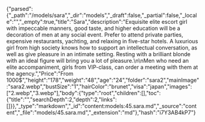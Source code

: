 {"parsed":{"_path":"/models/sara","_dir":"models","_draft":false,"_partial":false,"_locale":"","_empty":true,"title":"Sara","description":"Exquisite elite escort girl with impeccable manners, good taste, and higher education will be a decoration of men at any social event. Prefer to attend private parties, expensive restaurants, yachting, and relaxing in five-star hotels. A luxurious girl from high society knows how to support an intellectual conversation, as well as give pleasure in an intimate setting. Resting with a brilliant blonde with an ideal figure will bring you a lot of pleasure.\n\nMen who need an elite accompaniment, girls from VIP-class, can order a meeting with them at the agency.","Price":"From 1000$","height":"178","weight":"48","age":"24","folder":"sara2","mainImage":"sara2.webp","bustSize":"1","hairColor":"brunet","visa":"japan","images":["2.webp","3.webp"],"body":{"type":"root","children":[],"toc":{"title":"","searchDepth":2,"depth":2,"links":[]}},"_type":"markdown","_id":"content:models:45.sara.md","_source":"content","_file":"models/45.sara.md","_extension":"md"},"hash":"i7Y3AB4kP7"}